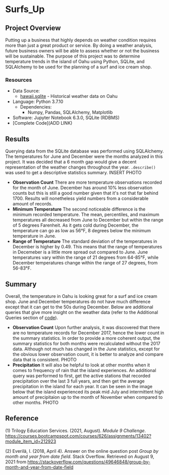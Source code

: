 # Surfs_Up

## Project Overview
Putting up a business that highly depends on weather condition requires more than just a great product or service. By doing a weather analysis, future business owners will be able to assess whether or not the business will be sustainable. The purpose of this project was to determine temperature trends in the island of Oahu using Python, SQLite, and SQLAlchemy to be used for the planning of a surf and ice cream shop. 

### Resources
- Data Source:
    - [hawaii.sqlite](https://github.com/samanthajpv/surfs_up/blob/32fffbdbab089d77062210306cf8cf963f371fc1/hawaii.sqlite) - Historical weather data on Oahu
- Language: Python 3.7.10
    - Dependencies:
        - Numpy, Pandas, SQLAlchemy, Matplotlib
- Software: Jupyter Notebook 6.3.0, SQLite (RDBMS)
- [Complete Code](ADD LINK)

## Results
Querying data from the SQLite database was performed using SQLAlchemy. The temperatures for June and December were the months analyzed in this project. It was decided that a 6 month gap would give a decent representation of the weather changes throughout the year. ```.describe()``` was used to get a descriptive statistics summary.
INSERT PHOTO

- **Observation Count**
There are more temperature observations recorded for the month of June. December has around 10% less observation counts but this is still a good number given that it's not that far behind 1700. Results will nonetheless yield numbers from a considerable amount of records.
- **Minimum Temperature**
The second noticeable difference is the minimum recorded temperature. The mean, percentiles, and maximum temperatures all decreased from June to December but within the range of 5 degrees Farenheit. As it gets cold during December, the temperature can go as low as 56°F, 8 degrees below the minimum temperature in June. 
- **Range of Temperature**
The standard deviation of the temperatures in December is higher by 0.49. This means that the range of temperatures in Decemeber is a little more spread out compared to June. June temperatures vary within the range of 21 degrees from 64-85°F, while December temperatures change within the range of 27 degrees, from 56-83°F.

## Summary
Overall, the temperature in Oahu is looking great for a surf and ice cream shop. June and December temperatures do not have much difference except that it can get to the 50s during December. Below are additional queries that give more insight on the weather data (refer to the Additional Queries section of [code](LINK)).
- **Observation Count**
Upon further analysis, it was discovered that there are no temperature records for December 2017, hence the lower count in the summary statistics. In order to provide a more coherent output, the summary statistics for both months were recalculated without the 2017 data. Although not much has changed in the June statistics, except for the obvious lower observation count, it is better to analyze and compare data that is consistent.
PHOTO
- **Precipitation**
It will also be helpful to look at other months when it comes to frequency of rain that the island experiences. An additional query was performed to first, get the active stations that recorded precipitation over the last 3 full years, and then get the average precipitation in the island for each year. It can be seen in the image below that the island experienced its peak mid July and intermittent high amount of precipitaion up to the month of November when compared to other months.
PHOTO

## Reference
(1) Trilogy Education Services. (2021, August). *Module 9 Challenge*. https://courses.bootcampspot.com/courses/626/assignments/13402?module_item_id=212923

(2) Everilä, I. (2018, April 4). Answer on the online question post *Group by month and year from date field*. Stack Overflow. Retrieved on August 9, 2021 from https://stackoverflow.com/questions/49646848/group-by-month-and-year-from-date-field